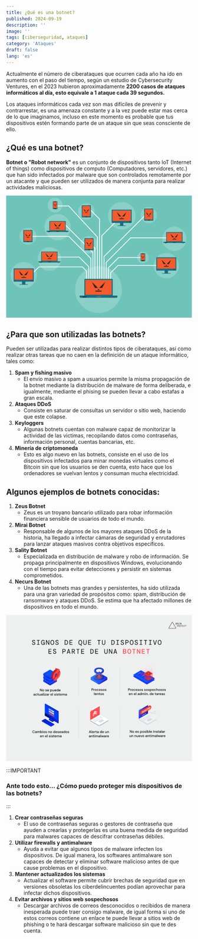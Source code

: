 ```yaml
---
title: ¿Qué es una botnet?
published: 2024-09-19
description: ''
image: ''
tags: [ciberseguridad, ataques]
category: 'Ataques'
draft: false 
lang: 'es'
---
```


Actualmente el número de ciberataques que ocurren cada año ha ido en aumento con el paso del tiempo, según un estudio de Cybersecurity Ventures, en el 2023 hubieron aproximadamente **2200 casos de ataques informáticos al día, esto equivale a 1 ataque cada 39 segundos.**

Los ataques informáticos cada vez son mas difíciles de prevenir y contrarrestar, es una amenaza constante y a la vez puede estar mas cerca de lo que imaginamos, incluso en este momento es probable que tus dispositivos estén formando parte de un ataque sin que seas consciente de ello.

## ¿Qué es una botnet?

**Botnet o "Robot network"** es un conjunto de dispositivos tanto IoT (Internet of things) como dispositivos de computo (Computadores, servidores, etc.) que han sido infectados por malware que son controlados remotamente por un atacante y que pueden ser utilizados de manera conjunta para realizar actividades maliciosas.

![](img/botnet_blog_title_vacia.png)


## ¿Para que son utilizadas las botnets?

Pueden ser utilizadas para realizar distintos tipos de ciberataques, así como realizar otras tareas que no caen en la definición de un ataque informático, tales como:
1. **Spam y fishing masivo**
   - El envío masivo a spam a usuarios permite la misma propagación de la botnet mediante la distribución de malware de forma deliberada, e igualmente, mediante el phising se pueden llevar a cabo estafas a gran escala.
2. **Ataques DDoS**
   - Consiste en saturar de consultas un servidor o sitio web, haciendo que este colapse.
3. **Keyloggers**
   - Algunas botnets cuentan con malware capaz de monitorizar la actividad de las victimas, recopilando datos como contraseñas, información personal, cuentas bancarias, etc.
4. **Minería de criptomoneda**
   - Esto es algo nuevo en las botnets, consiste en el uso de los dispositivos infectados para minar monedas virtuales como el Bitcoin sin que los usuarios se den cuenta, esto hace que los ordenadores se vuelvan lentos y consuman mucha electricidad. 

## Algunos ejemplos de botnets conocidas:

1. **Zeus Botnet**
   - Zeus es un troyano bancario utilizado para robar información financiera sensible de usuarios de todo el mundo.
2. **Mirai Botnet**
   - Responsable de algunos de  los mayores ataques DDoS de la historia, ha llegado a infectar cámaras de seguridad y enrutadores para lanzar ataques masivos contra objetivos específicos.
3. **Sality Botnet**
   - Especializada en distribución de malware y robo de información. Se propaga principalmente en dispositivos Windows, evolucionando con el tiempo para evitar detecciones y persistir en sistemas comprometidos.
4. **Necurs Botnet**
   - Una de las botnets mas grandes y persistentes, ha sido utilizada para una gran variedad de propósitos como: spam, distribución de ransomware y ataques DDoS. Se estima que ha afectado millones de dispositivos en todo el mundo.

![](img/botnet1.png)

:::IMPORTANT
### Ante todo esto... ¿Cómo puedo proteger mis dispositivos de las botnets?
:::
1. **Crear contraseñas seguras**
   - El uso de contraseñas seguras o gestores de contraseña que ayuden a crearlas y protegerlas es una buena medida de seguridad para malwares capaces de descifrar contraseñas débiles. 
2. **Utilizar firewalls y antimalware**
   - Ayuda a evitar que algunos tipos de malware infecten los dispositivos. De igual manera, los softwares antimalware son capaces de detectar y eliminar software malicioso antes de que cause problemas en el dispositivo. 
3. **Mantener actualizados los sistemas**
   - Actualizar el software permite cubrir brechas de seguridad que en versiones obsoletas los ciberdelincuentes podían aprovechar para infectar dichos dispositivos.
4. **Evitar archivos y sitios web sospechosos**
   - Descargar archivos de correos desconocidos o recibidos de manera inesperada puede traer consigo malware, de igual forma si uno de estos correos contiene un enlace te puede llevar a sitios web de phishing o te hará descargar software malicioso sin que te des cuenta.